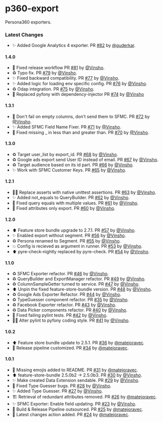 # p360-export

Persona360 exporters.

### Latest Changes
* :sparkles: Added Google Analytics 4 exporter. PR [#82](https://github.com/DataSentics/p360-export/pull/82) by [@guderkar](https://github.com/guderkar).
#### 1.4.0
* :construction_worker: Fixed release workflow PR [#81](https://github.com/DataSentics/p360-export/pull/81) by [@Vinsho](https://github.com/Vinsho).
* :recycle: Typo fix. PR [#79](https://github.com/DataSentics/p360-export/pull/79) by [@Vinsho](https://github.com/Vinsho).
* :sparkles: Fixed backward compatibility. PR [#77](https://github.com/DataSentics/p360-export/pull/77) by [@Vinsho](https://github.com/Vinsho).
* :sparkles: Added logic for loading env specific config. PR [#76](https://github.com/DataSentics/p360-export/pull/76) by [@Vinsho](https://github.com/Vinsho).
* :recycle: Odap integration. PR [#75](https://github.com/DataSentics/p360-export/pull/75) by [@Vinsho](https://github.com/Vinsho).
* :art: Replaced pyfony with dependency-injector PR [#74](https://github.com/DataSentics/p360-export/pull/74) by [@Vinsho](https://github.com/Vinsho)
#### 1.3.1
* :bug: Don't fail on empty columns, don't send them to SFMC. PR [#72](https://github.com/DataSentics/p360-export/pull/72) by [@Vinsho](https://github.com/Vinsho).
* :sparkles: Added SFMC Field Name Fixer. PR [#71](https://github.com/DataSentics/p360-export/pull/71) by [@Vinsho](https://github.com/Vinsho).
* :bug: Fixed missing _ in less than and greater than. PR [#70](https://github.com/DataSentics/p360-export/pull/70) by [@Vinsho](https://github.com/Vinsho).
#### 1.3.0
* :recycle: Target user_list by export_id. PR [#68](https://github.com/DataSentics/p360-export/pull/68) by [@Vinsho](https://github.com/Vinsho).
* :recycle: Google ads export send User ID instead of email. PR [#67](https://github.com/DataSentics/p360-export/pull/67) by [@Vinsho](https://github.com/Vinsho).
* :recycle: Target audience based on its id part. PR [#66](https://github.com/DataSentics/p360-export/pull/66) by [@Vinsho](https://github.com/Vinsho).
* :sparkles: Work with SFMC Customer Keys. PR [#65](https://github.com/DataSentics/p360-export/pull/65) by [@Vinsho](https://github.com/Vinsho).
#### 1.2.1
* :technologist: Replace asserts with native unittest assertions. PR [#63](https://github.com/DataSentics/p360-export/pull/63) by [@Vinsho](https://github.com/Vinsho).
* :sparkles: Added not_equals to QueryBuilder. PR [#62](https://github.com/DataSentics/p360-export/pull/62) by [@Vinsho](https://github.com/Vinsho).
* :bug: Fixed query equals with multiple values. PR [#61](https://github.com/DataSentics/p360-export/pull/61) by [@Vinsho](https://github.com/Vinsho).
* :bug: Fixed attributes only export. PR [#60](https://github.com/DataSentics/p360-export/pull/60) by [@Vinsho](https://github.com/Vinsho).
#### 1.2.0
* :arrow_up: Feature store bundle upgrade to 2.7.1. PR [#57](https://github.com/DataSentics/p360-export/pull/57) by [@Vinsho](https://github.com/Vinsho).
* :sparkles: Enabled export without segment. PR [#56](https://github.com/DataSentics/p360-export/pull/56) by [@Vinsho](https://github.com/Vinsho).
* :recycle: Persona renamed to Segment. PR [#55](https://github.com/DataSentics/p360-export/pull/55) by [@Vinsho](https://github.com/Vinsho).
* :boom: Config is recieved as argument in runner. PR [#53](https://github.com/DataSentics/p360-export/pull/53) by [@Vinsho](https://github.com/Vinsho).
* :arrow_up: pyre-check-nightly replaced by pyre-check. PR [#54](https://github.com/DataSentics/p360-export/pull/54) by [@Vinsho](https://github.com/Vinsho).
#### 1.1.0
* :recycle: SFMC Exporter refactor. PR [#46](https://github.com/DataSentics/p360-export/pull/46) by [@Vinsho](https://github.com/Vinsho).
* :recycle: QueryBuilder and ExportManager refactor. PR [#49](https://github.com/DataSentics/p360-export/pull/49) by [@Vinsho](https://github.com/Vinsho).
* :recycle: ColumnSampleGetter turned to service. PR [#47](https://github.com/DataSentics/p360-export/pull/47) by [@Vinsho](https://github.com/Vinsho).
* :arrow_up: Unpin the fixed feature-store-bundle version. PR [#48](https://github.com/DataSentics/p360-export/pull/48) by [@Vinsho](https://github.com/Vinsho).
* :recycle: Google Ads Exporter Refactor. PR [#44](https://github.com/DataSentics/p360-export/pull/44) by [@Vinsho](https://github.com/Vinsho).
* ♻️ TypeGuesser component refactor. PR [#35](https://github.com/DataSentics/p360-export/pull/35) by [@Vinsho](https://github.com/Vinsho).
* :recycle: Facebook Exporter refactor. PR [#43](https://github.com/DataSentics/p360-export/pull/43) by [@Vinsho](https://github.com/Vinsho).
* :recycle: Data Picker components refactor. PR [#40](https://github.com/DataSentics/p360-export/pull/40) by [@Vinsho](https://github.com/Vinsho).
* :green_heart: Fixed failing pylint tests. PR [#42](https://github.com/DataSentics/p360-export/pull/42) by [@Vinsho](https://github.com/Vinsho).
* :technologist: Alter pylint to pyfony coding style. PR [#41](https://github.com/DataSentics/p360-export/pull/41) by [@Vinsho](https://github.com/Vinsho).

#### 1.0.2
* :arrow_up: Feature store bundle update to 2.5.1. PR [#36](https://github.com/DataSentics/p360-export/pull/36) by [@matejoravec](https://github.com/matejoravec).
* :construction_worker: Release pipeline customized. PR [#34](https://github.com/DataSentics/p360-export/pull/34) by [@matejoravec](https://github.com/matejoravec).

#### 1.0.1
* :memo: Missing emojis added to README. PR [#31](https://github.com/DataSentics/p360-export/pull/31) by [@matejoravec](https://github.com/matejoravec).
* :arrow_up: feature-store-bundle 2.5.0b2 -> 2.5.0b3. PR [#30](https://github.com/DataSentics/p360-export/pull/30) by [@Vinsho](https://github.com/Vinsho).
* :sparkles: Make created Data Extension sendable. PR [#29](https://github.com/DataSentics/p360-export/pull/29) by [@Vinsho](https://github.com/Vinsho).
* :bug: Fixed Type Guesser bugs. PR [#28](https://github.com/DataSentics/p360-export/pull/28) by [@Vinsho](https://github.com/Vinsho).
* :sparkles: Added Type Guesser. PR [#27](https://github.com/DataSentics/p360-export/pull/27) by [@Vinsho](https://github.com/Vinsho).
* :building_construction: Retrieval of redundant attributes removed. PR [#26](https://github.com/DataSentics/p360-export/pull/26) by [@matejoravec](https://github.com/matejoravec).
* :sparkles: SFMC Exporter: Enable field updating. PR [#23](https://github.com/DataSentics/p360-export/pull/23) by [@Vinsho](https://github.com/Vinsho).
* :construction_worker: Build & Release Pipeline outsourced. PR [#25](https://github.com/DataSentics/p360-export/pull/25) by [@matejoravec](https://github.com/matejoravec).
* :construction_worker: Latest changes action added. PR [#24](https://github.com/DataSentics/p360-export/pull/24) by [@matejoravec](https://github.com/matejoravec).

